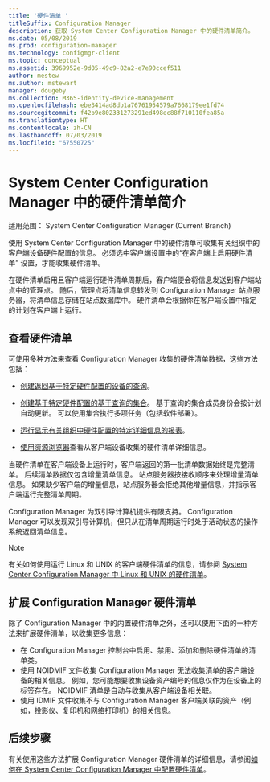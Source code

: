 ```yaml
---
title: '硬件清单 '
titleSuffix: Configuration Manager
description: 获取 System Center Configuration Manager 中的硬件清单简介。
ms.date: 05/08/2019
ms.prod: configuration-manager
ms.technology: configmgr-client
ms.topic: conceptual
ms.assetid: 3969952e-9d05-49c9-82a2-e7e90ccef511
author: mestew
ms.author: mstewart
manager: dougeby
ms.collection: M365-identity-device-management
ms.openlocfilehash: ebe3414ad8db1a76761954579a7668179ee1fd74
ms.sourcegitcommit: f42b9e802331273291ed498ec88f710110fea85a
ms.translationtype: HT
ms.contentlocale: zh-CN
ms.lasthandoff: 07/03/2019
ms.locfileid: "67550725"
---
```

# <a name="introduction-to-hardware-inventory-in-system-center-configuration-manager"></a>System Center Configuration Manager 中的硬件清单简介

适用范围：  System Center Configuration Manager (Current Branch)

使用 System Center Configuration Manager 中的硬件清单可收集有关组织中的客户端设备硬件配置的信息。 必须选中客户端设置中的“在客户端上启用硬件清单”  设置，才能收集硬件清单。  

 在硬件清单启用且客户端运行硬件清单周期后，客户端便会将信息发送到客户端站点中的管理点。 随后，管理点将清单信息转发到 Configuration Manager 站点服务器，将清单信息存储在站点数据库中。 硬件清单会根据你在客户端设置中指定的计划在客户端上运行。  
## <a name="view-hardware-inventory"></a>查看硬件清单 

 可使用多种方法来查看 Configuration Manager 收集的硬件清单数据，这些方法包括：  

- [创建返回基于特定硬件配置的设备的查询](../../../../core/servers/manage/introduction-to-queries.md)。  

- [创建基于特定硬件配置的基于查询的集合](../../../../core/clients/manage/collections/introduction-to-collections.md)。 基于查询的集合成员身份会按计划自动更新。 可以使用集合执行多项任务（包括软件部署）。

- [运行显示有关组织中硬件配置的特定详细信息的报表](../../../../core/servers/manage/reporting.md)。

- [使用资源浏览器](../../../../core/clients/manage/inventory/use-resource-explorer-to-view-hardware-inventory.md)查看从客户端设备收集的硬件清单详细信息。

当硬件清单在客户端设备上运行时，客户端返回的第一批清单数据始终是完整清单。 后续清单数据仅包含增量清单信息。 站点服务器按接收顺序来处理增量清单信息。 如果缺少客户端的增量信息，站点服务器会拒绝其他增量信息，并指示客户端运行完整清单周期。  

 Configuration Manager 为双引导计算机提供有限支持。 Configuration Manager 可以发现双引导计算机，但只从在清单周期运行时处于活动状态的操作系统返回清单信息。  

> [!NOTE]  
>  有关如何使用运行 Linux 和 UNIX 的客户端硬件清单的信息，请参阅 [System Center Configuration Manager 中 Linux 和 UNIX 的硬件清单](../../../../core/clients/manage/inventory/hardware-inventory-for-linux-and-unix.md)。  

## <a name="extending-configuration-manager-hardware-inventory"></a>扩展 Configuration Manager 硬件清单  
 除了 Configuration Manager 中的内置硬件清单之外，还可以使用下面的一种方法来扩展硬件清单，以收集更多信息：  

- 在 Configuration Manager 控制台中启用、禁用、添加和删除硬件清单的清单类。  
- 使用 NOIDMIF 文件收集 Configuration Manager 无法收集清单的客户端设备的相关信息。 例如，您可能想要收集设备资产编号的信息仅作为在设备上的标签存在。 NOIDMIF 清单是自动与收集从客户端设备相关联。  
- 使用 IDMIF 文件收集不与 Configuration Manager 客户端关联的资产（例如，投影仪、复印机和网络打印机）的相关信息。


## <a name="next-steps"></a>后续步骤
有关使用这些方法扩展 Configuration Manager 硬件清单的详细信息，请参阅[如何在 System Center Configuration Manager 中配置硬件清单](../../../../core/clients/manage/inventory/configure-hardware-inventory.md)。  
